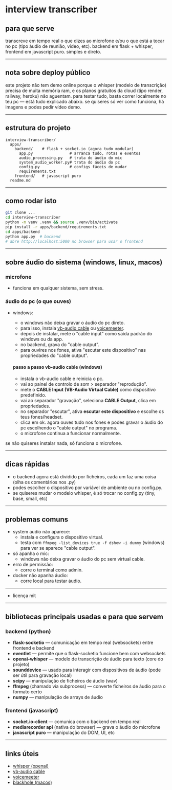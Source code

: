 # interview transcriber 

## para que serve

transcreve em tempo real o que dizes ao microfone e/ou o que está a tocar no pc (tipo áudio de reunião, vídeo, etc). backend em flask + whisper, frontend em javascript puro. simples e direto.

---

## nota sobre deploy público

este projeto não tem demo online porque o whisper (modelo de transcrição) precisa de muita memória ram, e os planos gratuitos da cloud (tipo render, railway, heroku) não aguentam. para testar tudo, basta correr localmente no teu pc — está tudo explicado abaixo. se quiseres só ver como funciona, há imagens e podes pedir vídeo demo.

---

## estrutura do projeto

```
interview-transcriber/
  apps/
    backend/    # flask + socket.io (agora tudo modular)
      app.py                # arranca tudo, rotas e eventos
      audio_processing.py   # trata do áudio do mic
      system_audio_worker.py# trata do áudio do pc
      config.py             # configs fáceis de mudar
      requirements.txt
    frontend/   # javascript puro
  readme.md
```

---

## como rodar isto

```bash
git clone ...
cd interview-transcriber
python -m venv .venv && source .venv/bin/activate
pip install -r apps/backend/requirements.txt
cd apps/backend
python app.py  # backend
# abre http://localhost:5000 no browser para usar o frontend
```

---

## sobre áudio do sistema (windows, linux, macos)

### microfone
- funciona em qualquer sistema, sem stress.

### áudio do pc (o que ouves)
- windows:
  - o windows não deixa gravar o áudio do pc direto.
  - para isso, instala [vb-audio cable](https://vb-audio.com/cable/) ou [voicemeeter](https://vb-audio.com/voicemeeter/).
  - depois de instalar, mete o "cable input" como saída padrão do windows ou da app.
  - no backend, grava do "cable output".
  - para ouvires nos fones, ativa "escutar este dispositivo" nas propriedades do "cable output".

  #### passo a passo vb-audio cable (windows)
    - instala o vb-audio cable e reinicia o pc.
    - vai ao painel de controlo de som > separador "reprodução".
    - mete o **CABLE Input (VB-Audio Virtual Cable)** como dispositivo predefinido.
    - vai ao separador "gravação", seleciona **CABLE Output**, clica em propriedades.
    - no separador "escutar", ativa **escutar este dispositivo** e escolhe os teus fones/headset.
    - clica em ok. agora ouves tudo nos fones e podes gravar o áudio do pc escolhendo o "cable output" no programa.
    - o microfone continua a funcionar normalmente.



se não quiseres instalar nada, só funciona o microfone.

---

## dicas rápidas
- o backend agora está dividido por ficheiros, cada um faz uma coisa (olha os comentários nos .py)
- podes escolher o dispositivo por variável de ambiente ou no config.py.
- se quiseres mudar o modelo whisper, é só trocar no config.py (tiny, base, small, etc)

---

## problemas comuns
- system audio não aparece:
  - instala e configura o dispositivo virtual.
  - testa com `ffmpeg -list_devices true -f dshow -i dummy` (windows) para ver se aparece "cable output".
- só apanha o mic:
  - windows não deixa gravar o áudio do pc sem virtual cable.
- erro de permissão:
  - corre o terminal como admin.
- docker não apanha áudio:
  - corre local para testar áudio.

---

- licença mit

---

## bibliotecas principais usadas e para que servem

### backend (python)
- **flask-socketio** — comunicação em tempo real (websockets) entre frontend e backend
- **eventlet** — permite que o flask-socketio funcione bem com websockets
- **openai-whisper** — modelo de transcrição de áudio para texto (core do projeto)
- **sounddevice** — usado para interagir com dispositivos de áudio (pode ser útil para gravação local)
- **scipy** — manipulação de ficheiros de áudio (wav)
- **ffmpeg** (chamado via subprocess) — converte ficheiros de áudio para o formato certo
- **numpy** — manipulação de arrays de áudio

### frontend (javascript)
- **socket.io-client** — comunica com o backend em tempo real
- **mediarecorder api** (nativa do browser) — grava o áudio do microfone
- **javascript puro** — manipulação do DOM, UI, etc

---

## links úteis
- [whisper (openai)](https://github.com/openai/whisper)
- [vb-audio cable](https://vb-audio.com/cable/)
- [voicemeeter](https://vb-audio.com/voicemeeter/)
- [blackhole (macos)](https://existential.audio/blackhole/)

